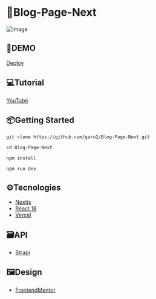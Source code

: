 # 📰Blog-Page-Next
![image](https://drive.google.com/uc?export=view&id=1ARUAQeuOgQruRO95jK5npcq1xyLnGRUO)

## 🚀DEMO
 [Deploy](https://blog-page-next.vercel.app/)

## 💻Tutorial
[YouTube](https://youtu.be/Hc89hbmpYZQ)

## 📦Getting Started
```
git clone https://github.com/garu2/Blog-Page-Next.git
```
```
cd Blog-Page-Next
```
```
npm install
```
```
npm run dev
```
## ⚙Tecnologies
* [Nextjs](https://nextjs.org/)
* [React 18](https://reactjs.org/)
* [Vercel](https://vercel.com/)
## 🗃API
* [Strapi](https://strapi.io/)

## 🖼Design
* [FrontendMentor](https://www.frontendmentor.io/challenges/blogr-landing-page-EX2RLAApP)
